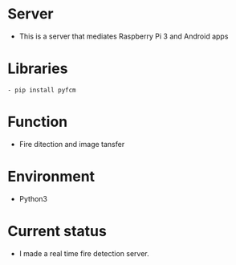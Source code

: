 # Server
- This is a server that mediates Raspberry Pi 3 and Android apps

# Libraries
    - pip install pyfcm

# Function
- Fire ditection and image tansfer

# Environment
- Python3

# Current status
- I made a real time fire detection server.
